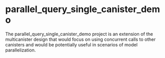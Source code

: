 # parallel_query_single_canister_demo

The parallel_query_single_canister_demo project is an extension of the multicanister design that would focus on using concurrent calls to other canisters and would be potentially useful in scenarios of model parallelization.
